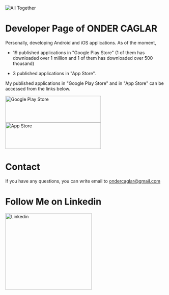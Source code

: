 
![All Together](https://ondercaglar.github.io/webpageicon.png)


<h1> Developer Page of ONDER CAGLAR </h1>


Personally, developing Android and iOS applications. As of the moment, 

* 19 published applications in "Google Play Store" (1 of them has downloaded over 1 million and 1 of them has downloaded over 500 thousand)

* 3 published applications in "App Store".


My published applications in "Google Play Store" and in "App Store" can be accessed from the links below.

<a href="https://play.google.com/store/apps/developer?id=Önder+Çağlar">
  <img src="https://ondercaglar.github.io/androidicon.png" alt="Google Play Store" style="width:300px;height:83px;border:0;">
</a>


<a href="https://apps.apple.com/us/developer/onder-caglar/id1450941348">
  <img src="https://ondercaglar.github.io/iosicon.png" alt="App Store" style="width:300px;height:83px;border:0;">
</a>


# Contact

If you have any questions, you can write email to ondercaglar@gmail.com


# Follow Me on Linkedin

<a href="https://www.linkedin.com/in/onder-caglar">
  <img src="https://ondercaglar.github.io/linkedinicon.png" alt="Linkedin" style="width:271px;height:240px;border:0;">
</a>
